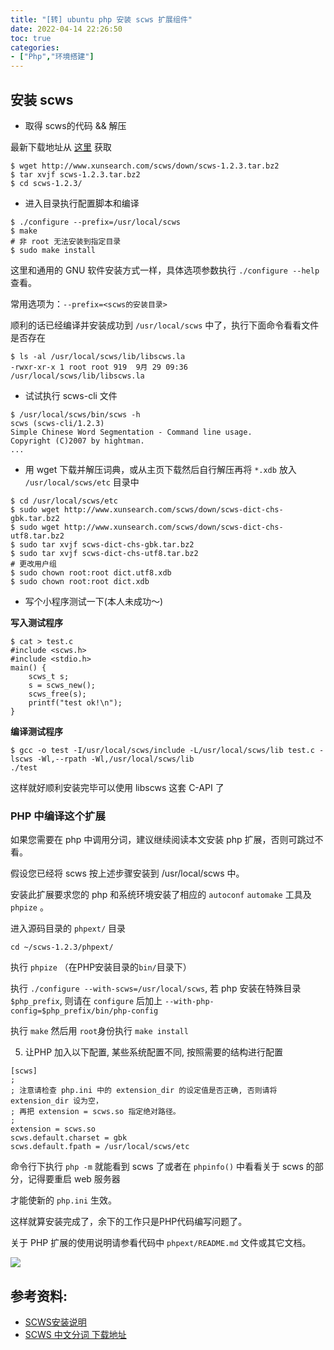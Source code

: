 ```yaml
---
title: "[转] ubuntu php 安装 scws 扩展组件"
date: 2022-04-14 22:26:50
toc: true
categories:
- ["Php","环境搭建"]
---
```


## 安装 scws
- 取得 scws的代码 && 解压

最新下载地址从 [这里](http://www.xunsearch.com/scws/download.php) 获取



```
$ wget http://www.xunsearch.com/scws/down/scws-1.2.3.tar.bz2
$ tar xvjf scws-1.2.3.tar.bz2
$ cd scws-1.2.3/
```

- 进入目录执行配置脚本和编译
```
$ ./configure --prefix=/usr/local/scws
$ make
# 非 root 无法安装到指定目录
$ sudo make install
```
这里和通用的 GNU 软件安装方式一样，具体选项参数执行 `./configure --help` 查看。

常用选项为：`--prefix=<scws的安装目录>`

顺利的话已经编译并安装成功到 `/usr/local/scws` 中了，执行下面命令看看文件是否存在
```
$ ls -al /usr/local/scws/lib/libscws.la
-rwxr-xr-x 1 root root 919  9月 29 09:36 /usr/local/scws/lib/libscws.la
```

- 试试执行 scws-cli 文件
```
$ /usr/local/scws/bin/scws -h
scws (scws-cli/1.2.3)
Simple Chinese Word Segmentation - Command line usage.
Copyright (C)2007 by hightman.
...
```

- 用 wget 下载并解压词典，或从主页下载然后自行解压再将 `*.xdb` 放入 `/usr/local/scws/etc` 目录中
```
$ cd /usr/local/scws/etc
$ sudo wget http://www.xunsearch.com/scws/down/scws-dict-chs-gbk.tar.bz2
$ sudo wget http://www.xunsearch.com/scws/down/scws-dict-chs-utf8.tar.bz2
$ sudo tar xvjf scws-dict-chs-gbk.tar.bz2
$ sudo tar xvjf scws-dict-chs-utf8.tar.bz2
# 更改用户组
$ sudo chown root:root dict.utf8.xdb
$ sudo chown root:root dict.xdb
```

- 写个小程序测试一下(本人未成功～)

**写入测试程序**
```
$ cat > test.c
#include <scws.h>
#include <stdio.h>
main() {
    scws_t s;
    s = scws_new();
    scws_free(s);
    printf("test ok!\n");
}
```
**编译测试程序**
```
$ gcc -o test -I/usr/local/scws/include -L/usr/local/scws/lib test.c -lscws -Wl,--rpath -Wl,/usr/local/scws/lib
./test
```
这样就好顺利安装完毕可以使用 libscws 这套 C-API 了

### PHP 中编译这个扩展
如果您需要在 php 中调用分词，建议继续阅读本文安装 php 扩展，否则可跳过不看。

假设您已经将 scws 按上述步骤安装到 /usr/local/scws 中。

安装此扩展要求您的 php 和系统环境安装了相应的 `autoconf` `automake` 工具及 `phpize` 。

进入源码目录的 `phpext/` 目录
```
cd ~/scws-1.2.3/phpext/
```
执行 `phpize` （在PHP安装目录的`bin/`目录下）

执行 `./configure --with-scws=/usr/local/scws`, 若 php 安装在特殊目录 `$php_prefix`, 则请在 `configure` 后加上 `--with-php-config=$php_prefix/bin/php-config`

执行 `make` 然后用 `root`身份执行 `make install`

5. 让PHP 加入以下配置, 某些系统配置不同, 按照需要的结构进行配置
```
[scws]
;
; 注意请检查 php.ini 中的 extension_dir 的设定值是否正确, 否则请将 extension_dir 设为空，
; 再把 extension = scws.so 指定绝对路径。
;
extension = scws.so
scws.default.charset = gbk
scws.default.fpath = /usr/local/scws/etc
```
命令行下执行 `php -m` 就能看到 scws 了或者在 `phpinfo()` 中看看关于 scws 的部分，记得要重启 web 服务器

才能使新的 `php.ini` 生效。

这样就算安装完成了，余下的工作只是PHP代码编写问题了。

关于 PHP 扩展的使用说明请参看代码中 `phpext/README.md` 文件或其它文档。

![](https://file.wulicode.com/yuque/202211/01/08/35111zKdtGKk.png?x-oss-process=image/resize,h_284)

## 参考资料:

- [SCWS安装说明 ](http://www.xunsearch.com/scws/docs.php)
- [SCWS 中文分词 下载地址](http://www.xunsearch.com/scws/download.php)

